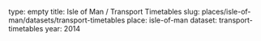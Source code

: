 type: empty
title: Isle of Man / Transport Timetables
slug: places/isle-of-man/datasets/transport-timetables
place: isle-of-man
dataset: transport-timetables
year: 2014
